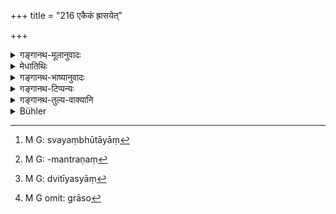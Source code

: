 +++
title = "216 एकैकं ह्रासयेत्"

+++

<details><summary>गङ्गानथ-मूलानुवादः</summary>

If one reduces his food by one morsel daily during the dark half of the month, and increases it during the light half,—bathing at the three ‘extractions,’—it is what has been called the ‘Cāndrāyaṇa.’—(216)
</details>

<details><summary>मेधातिथिः</summary>

चतुर्दश्याम् उपोष्य श्वोभूतायां[^३४२] पौर्णमास्यां पञ्चदश ग्रासान् अश्नीयात् । ग्रासप्रमाणं चास्याधिकारेण ग्रासानुमन्त्रणे[^३४३] च "आप्यायस्व सं ते पयांसि" (त्स् ३.२.५.३) इति स्मृत्यन्तरोक्तो विधिर् अपेक्षितव्यः (ग्ध् २७.४, १०) । एकशास्त्रत्वात् सर्वस्मृतीनाम् असति विरोधे समग्रं योज्यम् । विरोधे तु विकल्पः । 


[^३४३]:
     M G: -mantraṇaṃ


[^३४२]:
     M G: svayaṃbhūtāyāṃ

- प्रतिपदम् आरभ्य, **एकैकं** ग्रासं दिवसे दिवसे **ह्रासयेत्** । प्रतिपदि चतुर्दश द्वितीयायां[^३४४] त्रयोदशेत्यादि यावच् चतुर्दश्याम् एको ग्रासो[^३४५] भवति । ततो ऽमावास्यायाम् उपोष्य प्रतिपद्य् एकं ग्रासम् अश्नीयात् । द्वितीयस्यां द्वाव् एवम् **एकैकं** **वर्धयेद्** यावत् पौर्णमास्यां पञ्चदश भवन्ति । 


[^३४५]:
     M G omit: grāso


[^३४४]:
     M G: dvitīyasyāṃ

- **उपस्पृशन्** स्नानं कुर्वन् । **त्रिषवणं** प्रातर्मधंदिनापराह्णेषु । "त्रिर् निशायाम्" (म्ध् ११.२२३) इति निवर्तते विशेषविहितत्वात् ॥ ११.२१६ ॥
</details>

<details><summary>गङ्गानथ-भाष्यानुवादः</summary>

Having fasted on the fourteenth day, on the next day, or the Full moon-day, he shall take fifteen morsels; the exact measure of the ‘morsel’ in this connection should be understood to be as mentioned in another *Smṛti* (Gautama, 27.10), the words ‘*āpyāyasra*...... the measure of the *morsel* being the quantity that does not distort the face.’ As all the *Smṛtis* deal with the same subject, they should be taken as mutually complementary, so long as there is no inconsistency; and in cases of inconsistency, the two views should he taken as optional alternatives.

Beginning with the first again, be shall reduce his food by one morsel each day,—taking fourteen morsels on the first, thirteen on the second, and so on, till on the fourteenth he takes only one morsel. Then having fasted on the New-moon day (the fifteenth), he shall cat only one morsel on the first, two on the second, and so on increasing it by one morsel everyday, till it comes to fifteen on the Full-moon day.

‘*Upaspṛśan*’—bathing.

‘*At the three extractions*’—*i.e*., in the morning, at midday and in the evening. This precludes the general rule that ‘the man shall bathe thrice during the night,’—the present being a special rule.—(216)
</details>

<details><summary>गङ्गानथ-टिप्पन्यः</summary>

This verse is quoted in *Parāśaramādhava* (Prāyaścitta, p. 240), as
laying down the ‘three times bathing’ as part of the ‘*Cāndrāyāṇa*’
penance;—in *Madanapārijāta* (p. 742), where ‘*triṣavaṇam*’ is explained
as the three ‘*sandhyās*’, morning, evening and mid-day;—in *Aparārka*
(p. 1243), which adds that this penance is called ‘barley-shaped’ and
‘ant-shaped’, the latter when it is begun on the first day of the darker
fortnight;—and in *Prāyaścittaviveka* (p. 516).
</details>

<details><summary>गङ्गानथ-तुल्य-वाक्यानि</summary>

*Vaśiṣṭha* (23.45).—‘On the first day of the dark half of the month, let
him eat fourteen mouthfuls, and diminish the number by one daily, till
the end of the fortnight; in like manner, let him eat one mouthful on
the first day of the light half of the month and daily increase the
number by one, till the end of the fortnight.’

Do. (27.21).—‘Let him add daily one mouthful to his food during the
bright half of the month, let him diminish it daily by one mouthful
during the dark half, and let him fast on the moonless day; that is the
rule for the *Cāndrāyaṇa*.’

*Parāśara* (10.2).—(Same as Manu.)

*Gautama* (27.12-13).—‘On the full-moon day, he shall eat fifteen
mouthfuls, and during the dark half of the month daily diminish his
portion by one mouthful; he shall fast on the moonless day, and during
the bright half of the month daily increase his portion by one mouthful.
According to some, it should be the other way. That is a month occupied
by the *Cāndrāyaṇa* penance.’

*Baudhāyana* (3.8, 19-27; also, 4.517).—‘On the first day of the latter
half of the month, he eats fourteen mouthfuls; thus he takes every day
one mouthful less, up to the moonless day; on the moonless day there is
not even a mouthful to be taken; on the first day of the first half of
the month one mouthful may be eaten, on the second, two; thus he daily
increases his meal by one mouthful up to the full-moon day. On the
full-moon day, he makes an offering to Agni and to other deities... and
then gives a cow to a Brāhmaṇa. This is the *Ant-shaped Cāndrāyaṇa*. If
it is performed in the reverse order it is the *Barley-shaped
Cāndrāyaṇa*. A sinner who has performed either of these becomes free
from all mortal sins.’

*Viṣṇu* (47.1-6).—‘Now follows the *Cāndrāyāṇa*:—Let a man eat single
mouthfuls of food, unchanged in size; and let him, during the moon's
increase, add successively one mouthful every day; and during the wane
of the moon, let him take off one mouthful every day; and on the
moonless day, let him fast entirely. This is the *Barley-shaped
Cāndrāyaṇa*. The *Cāndrayaṇa* is called *Ant-shaped* when the moonless
day is placed in the middle, add it is called *Barley-shaped* when the
full moon day is placed in the middle.’

*Yājñavalkya* (3.323).—‘When one is performing the *Cāndrāyaṇa*, during
the bright half of the month, one should increase daily, by one, the
number of food-morsels, each of which is of the size of the peacock’s
egg; and during the dark half, he shall reduce it daily by one.’
</details>

<details><summary>Bühler</summary>

217	If one diminishes (one's food daily by) one mouthful during the dark (half of the month) and increases (it in the same manner) during the bright half, and bathes (daily) at the time of three libations (morning, noon, and evening), that is called a lunar penance (Kandrayana).
</details>
